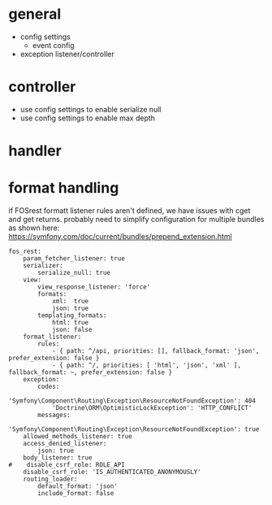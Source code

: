 # general
- config settings
    - event config
- exception listener/controller
# controller
- use config settings to enable serialize null
- use config settings to enable max depth
# handler

# format handling
if FOSrest formatt listener rules aren't defined, we have issues with cget and get returns. probably need to simplify configuration for multiple bundles as shown here: https://symfony.com/doc/current/bundles/prepend_extension.html

    fos_rest:
        param_fetcher_listener: true
        serializer:
            serialize_null: true
        view:
            view_response_listener: 'force'
            formats:
                xml:  true
                json: true
            templating_formats:
                html: true
                json: false
        format_listener:
            rules:
                - { path: ^/api, priorities: [], fallback_format: 'json', prefer_extension: false }
                - { path: ^/, priorities: [ 'html', 'json', 'xml' ], fallback_format: ~, prefer_extension: false }
        exception:
            codes:
                'Symfony\Component\Routing\Exception\ResourceNotFoundException': 404
                'Doctrine\ORM\OptimisticLockException': 'HTTP_CONFLICT'
            messages:
                'Symfony\Component\Routing\Exception\ResourceNotFoundException': true
        allowed_methods_listener: true
        access_denied_listener:
            json: true
        body_listener: true
    #    disable_csrf_role: ROLE_API
        disable_csrf_role: 'IS_AUTHENTICATED_ANONYMOUSLY'
        routing_loader:
            default_format: 'json'
            include_format: false 